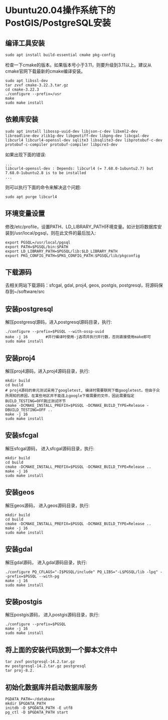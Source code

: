 <link rel="stylesheet" type="text/css" href="title_number.css" />

# Ubuntu20.04操作系统下的PostGIS/PostgreSQL安装

## 编译工具安装
```shell
sudo apt install build-essential cmake pkg-config
```
检查一下cmake的版本。如果版本号小于3.11，则要升级到3.11以上。建议从cmake官网下载最新的cmake编译安装。
```shell
sudo apt libssl-dev
tar zvxf cmake-3.22.3.tar.gz
cd cmake-3.22.3
./configure --prefix=/usr
make
sudo make install
```

## 依赖库安装
```shell
sudo apt install libossp-uuid-dev libjson-c-dev libxml2-dev libreadline-dev zlib1g-dev libgeotiff-dev libpng-dev libcgal-dev libcurl4 libcurl4-openssl-dev sqlite3 libsqlite3-dev libprotobuf-c-dev protobuf-c-compiler protobuf-compiler libpcre3-dev
```
如果出现下面的错误:
```shell
...
libcurl4-openssl-dev : Depends: libcurl4 (= 7.68.0-1ubuntu2.7) but 7.68.0-1ubuntu2.8 is to be installed
...
```
则可以执行下面的命令来解决这个问题:
```shell
sudo apt purge libcurl4
```

## 环境变量设置
修改/etc/profile，设置PATH、LD_LIBRARY_PATH环境变量。如计划将数据库安装到/usr/local/pgsql，则在此文件的最后加入:

```shell
export PGSQL=/usr/local/pgsql
export PATH=$PGSQL/bin:$PATH
export LD_LIBRARY_PATH=$PGSQL/lib:$LD_LIBRARY_PATH
export PKG_CONFIG_PATH=$PKG_CONFIG_PATH:$PGSQL/lib/pkgconfig
```

## 下载源码
去相关网站下载源码：sfcgal, gdal, proj4, geos, postgis, postgresql，将源码保存到~/software/src

## 安装postgresql
解压postgresql源码，进入postgresql源码目录，执行:
```shell
./configure --prefix=$PGSQL --with-ossp-uuid
make -j 16        #并行编译时使用-j选项并执行并行数，否则直接使用make即可
sudo make install
```
## 安装proj4
解压proj4源码，进入proj4源码目录，执行:
```shell
mkdir build
cd build
# proj4源码的单元测试采用了googletest, 编译时需要联网下载googletest。但由于众所周知的原因，在某些地区并不能连上google下载需要的文件，因此需要指定BUILD_TESTING=OFF跳过测试环节
cmake -DCMAKE_INSTALL_PREFIX=$PGSQL -DCMAKE_BUILD_TYPE=Release -DBUILD_TESTING=OFF ..
make -j 16
sudo make install
```

## 安装sfcgal
解压sfcgal源码， 进入sfcgal源码目录，执行:
```shell
mkdir build
cd build
cmake -DCMAKE_INSTALL_PREFIX=$PGSQL -DCMAKE_BUILD_TYPE=Release ..
make -j 16
sudo make install
```

## 安装geos
解压geos源码， 进入geos源码目录，执行:
```shell
mkdir build
cd build
cmake -DCMAKE_INSTALL_PREFIX=$PGSQL -DCMAKE_BUILD_TYPE=Release ..
make -j 16
sudo make install
```

## 安装gdal
解压gdal源码， 进入gdal源码目录，执行:
```shell
./configure PQ_CFLAGS="-I$PGSQL/include" PQ_LIBS="-L$PGSQL/lib -lpq" --prefix=$PGSQL --with-pg
make -j 16
sudo make install
```

## 安装postgis
解压postgis源码， 进入postgis源码目录，执行:
```shell
./configure --prefix=$PGSQL
make -j 16
sudo make install
```


## 将上面的安装代码放到一个脚本文件中
```
tar zvxf postgresql-14.2.tar.gz
mv postgresql-14.2.tar.gz postgresql
tar proj-8.2.
```

## 初始化数据库并启动数据库服务
```shell
PGDATA_PATH=~/database
mkdir $PGDATA_PATH
initdb -D $PGDATA_PATH -E utf8
pg_ctl -D $PGDATA_PATH start
```